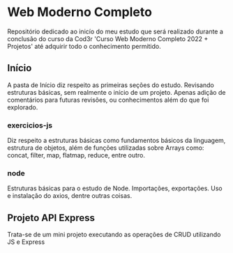 # Web Moderno Completo
Repositório dedicado ao inicío do meu estudo que será realizado durante a conclusão do curso da Cod3r 'Curso Web Moderno Completo 2022 + Projetos' até adquirir todo o conhecimento permitido.
## Início
A pasta de Início diz respeito as primeiras seções do estudo. Revisando estruturas básicas, sem realmente o início de um projeto. Apenas adição de comentários para futuras revisões, ou conhecimentos além do que foi explorado.
### exercicios-js
Diz respeito a estruturas básicas como fundamentos básicos da linguagem, estrutura de objetos, além de funções utilizadas sobre Arrays como: concat, filter, map, flatmap, reduce, entre outro.
### node
Estruturas básicas para o estudo de Node. Importações, exportações. Uso e instalação do axios, dentre outras coisas. 

## Projeto API Express
Trata-se de um mini projeto executando as operações de CRUD utilizando JS e Express